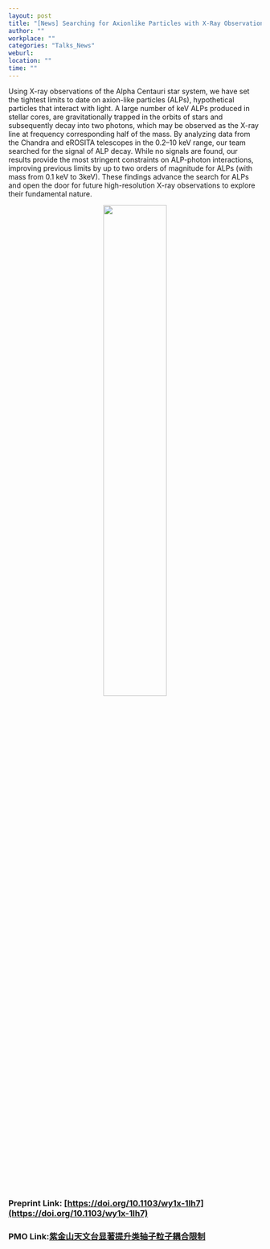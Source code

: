 ```yaml
---
layout: post
title: "[News] Searching for Axionlike Particles with X-Ray Observations of Alpha Centauri"
author: ""
workplace: ""
categories: "Talks_News"
weburl:
location: ""
time: ""
---
```



Using X-ray observations of the Alpha Centauri star system, we have set the tightest limits to date on axion-like particles (ALPs), hypothetical particles that interact with light. A large number of keV ALPs produced in stellar cores, are gravitationally trapped in the orbits of stars and subsequently decay into two photons, which may be observed as the X-ray line at frequency corresponding half of the mass. By analyzing data from the Chandra and eROSITA telescopes in the 0.2–10 keV range, our team searched for the signal of ALP decay. While no signals are found, our results provide the most stringent constraints on ALP-photon interactions, improving previous limits by up to two orders of magnitude for ALPs (with mass from 0.1 keV to 3keV). These findings advance the search for ALPs and open the door for future high-resolution X-ray observations to explore their fundamental nature.
<div align=center>  <img src="https://inspirehep.net/files/dc5e651f4dbbdced015fc9b4e4e81c28" width=50%> </div>

### Preprint Link: [https://doi.org/10.1103/wy1x-1lh7](https://doi.org/10.1103/wy1x-1lh7)
### PMO Link:[紫金山天文台显著提升类轴子粒子耦合限制](https://pmo.cas.cn/xwdt2019/kyjz2019/202506/t20250625_7874951.html)
